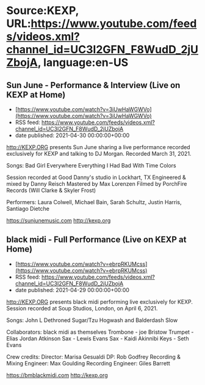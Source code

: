 # Source:KEXP, URL:https://www.youtube.com/feeds/videos.xml?channel_id=UC3I2GFN_F8WudD_2jUZbojA, language:en-US

## Sun June - Performance & Interview (Live on KEXP at Home)
 - [https://www.youtube.com/watch?v=3iUwHaWGWVo](https://www.youtube.com/watch?v=3iUwHaWGWVo)
 - RSS feed: https://www.youtube.com/feeds/videos.xml?channel_id=UC3I2GFN_F8WudD_2jUZbojA
 - date published: 2021-04-30 00:00:00+00:00

http://KEXP.ORG presents Sun June sharing a live performance recorded exclusively for KEXP and talking to DJ Morgan. Recorded March 31, 2021.

Songs:
Bad Girl
Everywhere
Everything I Had
Bad With Time
Colors

Session recorded at Good Danny's studio in Lockhart, TX
Engineered & mixed by Danny Reisch
Mastered by Max Lorenzen
Filmed by PorchFire Records (Will Clarke & Skyler Frost)

Performers:
Laura Colwell, Michael Bain, Sarah Schultz, Justin Harris, Santiago Dietche

https://sunjunemusic.com
http://kexp.org

## black midi - Full Performance (Live on KEXP at Home)
 - [https://www.youtube.com/watch?v=ebrpRKUMcss](https://www.youtube.com/watch?v=ebrpRKUMcss)
 - RSS feed: https://www.youtube.com/feeds/videos.xml?channel_id=UC3I2GFN_F8WudD_2jUZbojA
 - date published: 2021-04-29 00:00:00+00:00

http://KEXP.ORG presents black midi performing live exclusively for KEXP. Session recorded at Soup Studios, London, on April 6, 2021.

Songs:
John L
Dethroned
Sugar/Tzu
Hogwash and Balderdash
Slow

Collaborators:
black midi as themselves
Trombone - joe Bristow 
Trumpet - Elias Jordan Atkinson
Sax - Lewis Evans 
Sax - Kaidi Akinnibi 
Keys - Seth Evans 
 
Crew credits:
Director: Marisa Gesualdi
DP: Rob Godfrey
Recording & Mixing Engineer: Max Goulding
Recording Engineer: Giles Barrett

https://bmblackmidi.com
http://kexp.org

